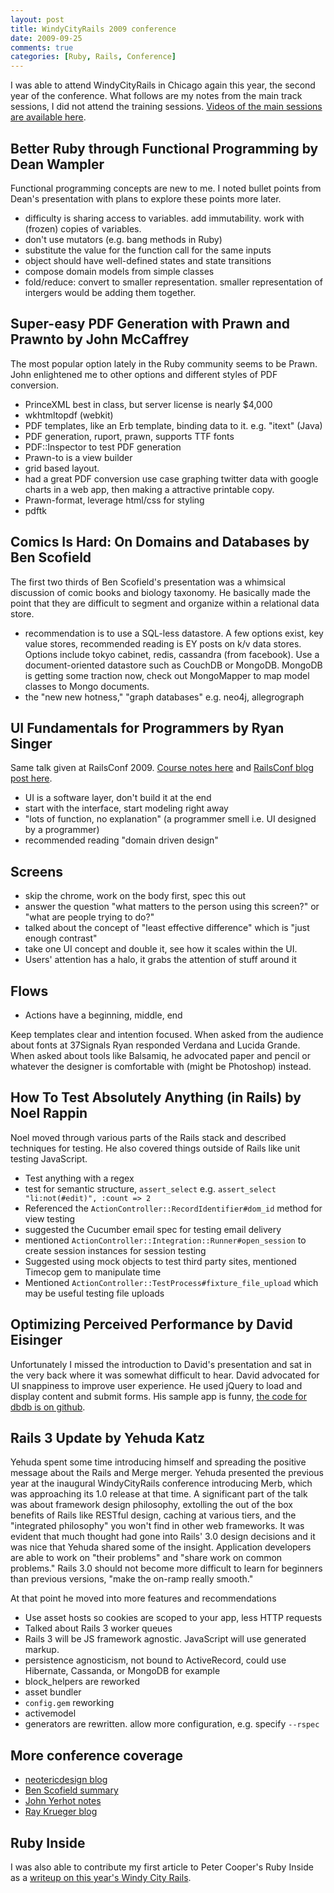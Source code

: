 ```yaml
---
layout: post
title: WindyCityRails 2009 conference
date: 2009-09-25
comments: true
categories: [Ruby, Rails, Conference]
---
```


I was able to attend WindyCityRails in Chicago again this year, the second year of the conference. What follows are my notes from the main track sessions, I did not attend the training sessions. [Videos of the main sessions are available here](http://windycityrails.org/videos).

Better Ruby through Functional Programming by Dean Wampler
----
Functional programming concepts are new to me. I noted bullet points from Dean's presentation with plans to explore these points more later.

 - difficulty is sharing access to variables. add immutability. work with (frozen) copies of variables.
 - don't use mutators (e.g. bang methods in Ruby)
 - substitute the value for the function call for the same inputs
 - object should have well-defined states and state transitions
 - compose domain models from simple classes
 - fold/reduce: convert to smaller representation. smaller representation of intergers would be adding them together.

Super-easy PDF Generation with Prawn and Prawnto by John McCaffrey
----
The most popular option lately in the Ruby community seems to be Prawn. John enlightened me to other options and different styles of PDF conversion.

 - PrinceXML best in class, but server license is nearly $4,000
 - wkhtmltopdf (webkit)
 - PDF templates, like an Erb template, binding data to it. e.g. "itext" (Java)
 - PDF generation, ruport, prawn, supports TTF fonts
 - PDF::Inspector to test PDF generation
 - Prawn-to is a view builder
 - grid based layout. 
 - had a great PDF conversion use case graphing twitter data with google charts in a web app, then making a attractive printable copy.
 - Prawn-format, leverage html/css for styling
 - pdftk


Comics Is Hard: On Domains and Databases by Ben Scofield
----
The first two thirds of Ben Scofield's presentation was a whimsical discussion of comic books and biology taxonomy. He basically made the point that they are difficult to segment and organize within a relational data store.

 - recommendation is to use a SQL-less datastore. A few options exist, key value stores, recommended reading is EY posts on k/v data stores. Options include tokyo cabinet, redis, cassandra (from facebook). Use a document-oriented datastore such as CouchDB or MongoDB. MongoDB is getting some traction now, check out MongoMapper to map model classes to Mongo documents. 
 - the "new new hotness," "graph databases" e.g. neo4j, allegrograph

UI Fundamentals for Programmers by Ryan Singer
----
Same talk given at RailsConf 2009. [Course notes here](http://development.courseadvisor.com/2009/05/07/notes-on-ui-fundamentals-for-programmers-by-ryan-singer/) and [RailsConf blog post here](http://onrails.org/articles/2009/05/06/railsconf-2009-day-one).

 - UI is a software layer, don't build it at the end 
 - start with the interface, start modeling right away
 - "lots of function, no explanation" (a programmer smell i.e. UI designed by a programmer)
 - recommended reading "domain driven design"
  
Screens
---
 - skip the chrome, work on the body first, spec this out
 - answer the question "what matters to the person using this screen?" or "what are people trying to do?"
 - talked about the concept of "least effective difference" which is "just enough contrast"
 - take one UI concept and double it, see how it scales within the UI.
 - Users' attention has a halo, it grabs the attention of stuff around it
 
Flows
---
 - Actions have a beginning, middle, end
 
Keep templates clear and intention focused. When asked from the audience about fonts at 37Signals Ryan responded Verdana and Lucida Grande. When asked about tools like Balsamiq, he advocated paper and pencil or whatever the designer is comfortable with (might be Photoshop) instead.

How To Test Absolutely Anything (in Rails) by Noel Rappin
----
Noel moved through various parts of the Rails stack and described techniques for testing. He also covered things outside of Rails like unit testing JavaScript.

 - Test anything with a regex
 - test for semantic structure, `assert_select` e.g. `assert_select "li:not(#edit)", :count => 2`
 - Referenced the `ActionController::RecordIdentifier#dom_id` method for view testing
 - suggested the Cucumber email spec for testing email delivery
 - mentioned `ActionController::Integration::Runner#open_session` to create session instances for session testing
 - Suggested using mock objects to test third party sites, mentioned Timecop gem to manipulate time
 - Mentioned `ActionController::TestProcess#fixture_file_upload` which may be useful testing file uploads
 
Optimizing Perceived Performance by David Eisinger
----
Unfortunately I missed the introduction to David's presentation and sat in the very back where it was somewhat difficult to hear. David advocated for UI snappiness to improve user experience. He used jQuery to load and display content and submit forms. His sample app is funny, [the code for dbdb is on github](http://github.com/dce/dbdb).


Rails 3 Update by Yehuda Katz
----
Yehuda spent some time introducing himself and spreading the positive message about the Rails and Merge merger. Yehuda presented the previous year at the inaugural WindyCityRails conference introducing Merb, which was approaching its 1.0 release at that time. A significant part of the talk was about framework design philosophy, extolling the out of the box benefits of Rails like RESTful design, caching at various tiers, and the "integrated philosophy" you won't find in other web frameworks. It was evident that much thought had gone into Rails' 3.0 design decisions and it was nice that Yehuda shared some of the insight. Application developers are able to work on "their problems" and "share work on common problems." Rails 3.0 should not become more difficult to learn for beginners than previous versions, "make the on-ramp really smooth."

At that point he moved into more features and recommendations

 - Use asset hosts so cookies are scoped to your app, less HTTP requests
 - Talked about Rails 3 worker queues
 - Rails 3 will be JS framework agnostic. JavaScript will use generated markup.
 - persistence agnosticism, not bound to ActiveRecord, could use Hibernate, Cassanda, or MongoDB for example
 - block_helpers are reworked
 - asset bundler
 - `config.gem` reworking
 - activemodel
 - generators are rewritten. allow more configuration, e.g. specify `--rspec`


More conference coverage
--- 
 - [neotericdesign blog](http://www.neotericdesign.com/blog/2009/09/windy-city-rails.php)
 - [Ben Scofield summary](http://benscofield.com/2009/09/windycityrails-recap/)
 - [John Yerhot notes](http://www.johnyerhot.com/2009/09/13/thoughts-from-windycityrails-2009/)
 - [Ray Krueger blog](http://raykrueger.blogspot.com/2009/09/windy-city-rails-2009.html)

Ruby Inside
---
I was also able to contribute my first article to Peter Cooper's Ruby Inside as a [writeup on this year's Windy City Rails](http://www.rubyinside.com/7-video-presentations-from-the-windycityrails-2009-conference-2592.html).
